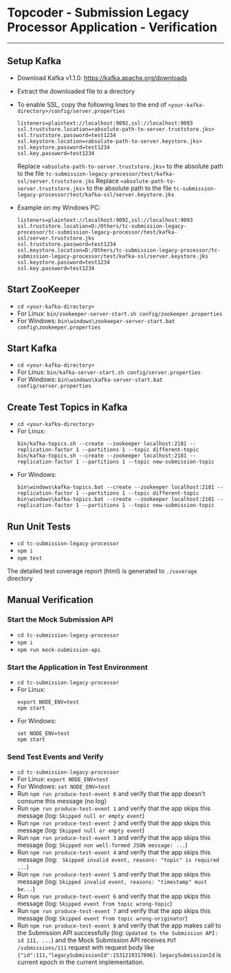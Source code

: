 # Topcoder - Submission Legacy Processor Application - Verification
------------

## Setup Kafka

- Download Kafka v1.1.0: https://kafka.apache.org/downloads
- Extract the downloaded file to a directory
- To enable SSL, copy the following lines to the end of `<your-kafka-directory>/config/server.properties`

    ```
    listeners=plaintext://localhost:9092,ssl://localhost:9093
    ssl.truststore.location=<absolute-path-to-server.truststore.jks>
    ssl.truststore.password=test1234
    ssl.keystore.location=<absolute-path-to-server.keystore.jks>
    ssl.keystore.password=test1234
    ssl.key.password=test1234
    ```

    Replace `<absolute-path-to-server.truststore.jks>` to the absolute path to the file `tc-submission-legacy-processor/test/kafka-ssl/server.truststore.jks`
    Replace `<absolute-path-to-server.truststore.jks>` to the absolute path to the file `tc-submission-legacy-processor/test/kafka-ssl/server.keystore.jks`

- Example on my Windows PC:

    ```
    listeners=plaintext://localhost:9092,ssl://localhost:9093
    ssl.truststore.location=D:/Others/tc-submission-legacy-processor/tc-submission-legacy-processor/test/kafka-ssl/server.truststore.jks
    ssl.truststore.password=test1234
    ssl.keystore.location=D:/Others/tc-submission-legacy-processor/tc-submission-legacy-processor/test/kafka-ssl/server.keystore.jks
    ssl.keystore.password=test1234
    ssl.key.password=test1234
    ```

## Start ZooKeeper

- `cd <your-kafka-directory>`
- For Linux: `bin/zookeeper-server-start.sh config/zookeeper.properties`
- For Windows: `bin\windows\zookeeper-server-start.bat config\zookeeper.properties`

## Start Kafka

- `cd <your-kafka-directory>`
- For Linux: `bin/kafka-server-start.sh config/server.properties`
- For Windows: `bin\windows\kafka-server-start.bat config/server.properties`

## Create Test Topics in Kafka

- `cd <your-kafka-directory>`
- For Linux:
    ```
    bin/kafka-topics.sh --create --zookeeper localhost:2181 --replication-factor 1 --partitions 1 --topic different-topic
    bin/kafka-topics.sh --create --zookeeper localhost:2181 --replication-factor 1 --partitions 1 --topic new-submission-topic
    ```
- For Windows:
    ```
    bin\windows\kafka-topics.bat --create --zookeeper localhost:2181 --replication-factor 1 --partitions 1 --topic different-topic
    bin\windows\kafka-topics.bat --create --zookeeper localhost:2181 --replication-factor 1 --partitions 1 --topic new-submission-topic
    ```

## Run Unit Tests

- `cd tc-submission-legacy-processor`
- `npm i`
- `npm test`

The detailed test coverage report (html) is generated to `./coverage` directory

## Manual Verification

### Start the Mock Submission API

- `cd tc-submission-legacy-processor`
- `npm i`
- `npm run mock-submission-api`

### Start the Application in Test Environment

- `cd tc-submission-legacy-processor`
- For Linux:
    ```
    export NODE_ENV=test
    npm start
    ```
- For Windows:
    ```
    set NODE_ENV=test
    npm start
    ```

### Send Test Events and Verify

- `cd tc-submission-legacy-processor`
- For Linux: `export NODE_ENV=test`
- For Windows: `set NODE_ENV=test`
- Run `npm run produce-test-event 0` and verify that the app doesn't consume this message (no log)
- Run `npm run produce-test-event 1` and verify that the app skips this message (log: `Skipped null or empty event`)
- Run `npm run produce-test-event 2` and verify that the app skips this message (log: `Skipped null or empty event`)
- Run `npm run produce-test-event 3` and verify that the app skips this message (log: `Skipped non well-formed JSON message: ...`)
- Run `npm run produce-test-event 4` and verify that the app skips this message (log: ` Skipped invalid event, reasons: "topic" is required ...`)
- Run `npm run produce-test-event 5` and verify that the app skips this message (log: `Skipped invalid event, reasons: "timestamp" must be...`)
- Run `npm run produce-test-event 6` and verify that the app skips this message (log: `Skipped event from topic wrong-topic`)
- Run `npm run produce-test-event 7` and verify that the app skips this message (log: `Skipped event from topic wrong-originator`)
- Run `npm run produce-test-event 8` and verify that the app makes call to the Submission API successfully (log: `Updated to the Submission API: id 111, ...`) and the Mock Submission API receives `PUT /submissions/111` request with request body like `{"id":111,"legacySubmissionId":1531219317896}`. `legacySubmissionId` is current epoch in the current implementation.
